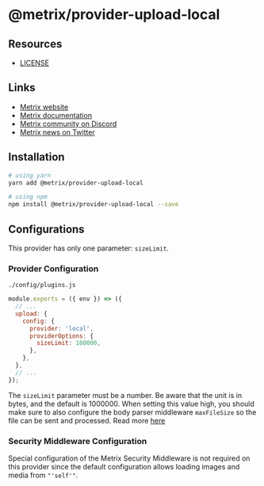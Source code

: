 # @metrix/provider-upload-local

## Resources

- [LICENSE](LICENSE)

## Links

- [Metrix website](https://metrix.io/)
- [Metrix documentation](https://docs.metrix.io)
- [Metrix community on Discord](https://discord.metrix.io)
- [Metrix news on Twitter](https://twitter.com/strapijs)

## Installation

```bash
# using yarn
yarn add @metrix/provider-upload-local

# using npm
npm install @metrix/provider-upload-local --save
```

## Configurations

This provider has only one parameter: `sizeLimit`.

### Provider Configuration

`./config/plugins.js`

```js
module.exports = ({ env }) => ({
  // ...
  upload: {
    config: {
      provider: 'local',
      providerOptions: {
        sizeLimit: 100000,
      },
    },
  },
  // ...
});
```

The `sizeLimit` parameter must be a number. Be aware that the unit is in bytes, and the default is 1000000. When setting this value high, you should make sure to also configure the body parser middleware `maxFileSize` so the file can be sent and processed. Read more [here](https://docs.metrix.io/developer-docs/latest/plugins/upload.html#configuration)

### Security Middleware Configuration

Special configuration of the Metrix Security Middleware is not required on this provider since the default configuration allows loading images and media from `"'self'"`.
